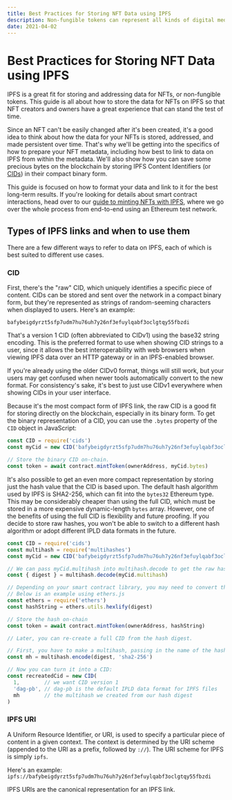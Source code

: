 ```yaml
---
title: Best Practices for Storing NFT Data using IPFS
description: Non-fungible tokens can represent all kinds of digital media. Learn some best practices for storing NFT data using IPFS.
date: 2021-04-02
---
```


# Best Practices for Storing NFT Data using IPFS

IPFS is a great fit for storing and addressing data for NFTs, or non-fungible tokens. This guide is all about how to store the data for NFTs on IPFS so that NFT creators and owners have a great experience that can stand the test of time.

Since an NFT can't be easily changed after it's been created, it's a good idea to think about how the data for your NFTs is stored, addressed, and made persistent over time. That's why we'll be getting into the specifics of how to prepare your NFT metadata, including how best to link to data on IPFS from within the metadata. We'll also show how you can save some precious bytes on the blockchain by storing IPFS Content Identifiers (or [CIDs][docs-cid]) in their compact binary form.

This guide is focused on how to format your data and link to it for the best long-term results. If you're looking for details about smart contract interactions, head over to our [guide to minting NFTs with IPFS][docs-mint-nfts], where we go over the whole process from end-to-end using an Ethereum test network.

## Types of IPFS links and when to use them

There are a few different ways to refer to data on IPFS, each of which is best suited to different use cases.

### CID

First, there's the "raw" CID, which uniquely identifies a specific piece of content. CIDs can be stored and sent over the network in a compact binary form, but they're represented as strings of random-seeming characters when displayed to users. Here's an example:

```
bafybeigdyrzt5sfp7udm7hu76uh7y26nf3efuylqabf3oclgtqy55fbzdi
```

That's a version 1 CID (often abbreviated to CIDv1) using the base32 string encoding. This is the preferred format to use when showing CID strings to a user, since it allows the best interoperability with web browsers when viewing IPFS data over an HTTP gateway or in an IPFS-enabled browser. 

If you're already using the older CIDv0 format, things will still work, but your users may get confused when newer tools automatically convert to the new format. For consistency's sake, it's best to just use CIDv1 everywhere when showing CIDs in your user interface.

Because it's the most compact form of IPFS link, the raw CID is a good fit for storing directly on the blockchain, especially in its binary form. To get the binary representation of a CID, you can use the `.bytes` property of the `CID` object in JavaScript:

```js
const CID = require('cids')
const myCid = new CID('bafybeigdyrzt5sfp7udm7hu76uh7y26nf3efuylqabf3oclgtqy55fbzdi')

// Store the binary CID on-chain.
const token = await contract.mintToken(ownerAddress, myCid.bytes)
```

<!-- TODO: decide whether to include this. it's quite a bit cheaper to just store the hash, but feels wrong to recommend as "Best practice" because you lose some future proofing benefits (plus it's more fiddly and harder to demonstrate)
-->

It's also possible to get an even more compact representation by storing just the hash value that the CID is based upon. The default hash algorithm used by IPFS is SHA2-256, which can fit into the `bytes32` Ethereum type. This may be considerably cheaper than using the full CID, which must be stored in a more expensive dynamic-length `bytes` array. However, one of the benefits of using the full CID is flexibility and future proofing. If you decide to store raw hashes, you won't be able to switch to a different hash algorithm or adopt different IPLD data formats in the future.

```js
const CID = require('cids')
const multihash = require('multihashes')
const myCid = new CID('bafybeigdyrzt5sfp7udm7hu76uh7y26nf3efuylqabf3oclgtqy55fbzdi')

// We can pass myCid.multihash into multihash.decode to get the raw hash digest
const { digest } = multihash.decode(myCid.multihash)

// Depending on your smart contract library, you may need to convert the digest to a hex string.
// Below is an example using ethers.js
const ethers = require('ethers')
const hashString = ethers.utils.hexlify(digest)

// Store the hash on-chain
const token = await contract.mintToken(ownerAddress, hashString)

// Later, you can re-create a full CID from the hash digest.

// First, you have to make a multihash, passing in the name of the hash algrithm:
const mh = multihash.encode(digest, 'sha2-256')

// Now you can turn it into a CID:
const recreatedCid = new CID(
  1,        // we want CID version 1
  'dag-pb', // dag-pb is the default IPLD data format for IPFS files
  mh        // the multihash we created from our hash digest
)
```


### IPFS URI

A Uniform Resource Identifier, or URI, is used to specify a particular piece of content in a given context. The context is determined by the URI scheme (appended to the URI as a prefix, followed by `://`). The URI scheme for IPFS is simply `ipfs`.

Here's an example: `ipfs://bafybeigdyrzt5sfp7udm7hu76uh7y26nf3efuylqabf3oclgtqy55fbzdi`

IPFS URIs are the canonical representation for an IPFS link.

<!-- TODO: refactor remaining blog post content, show metadata examples, etc

### HTTP Gateway URL
HTTP Gateway URL. HTTP gateways provide interoperability for legacy user-agents that cannot resolve IPFS URIs natively (IPFS-native tools can extract the CID from these URLs and resolve it via IPFS as usual). Such links should only be used in an application’s presentation layer.

Example: https://dweb.link/ipfs/bafybeigdyrzt5sfp7udm7hu76uh7y26nf3efuylqabf3oclgtqy55fbzdi

Where public gateway links are used, developers should ensure that the gateway follows the proper URL conventions; either of the following URL structures:

https://<gateway-host>.tld/ipfs/<cid>/path/to/subresource
https://<cidv1b32>.ipfs.<gateway-host>.tld/path/to/subresource

are acceptable. Note that gateways recentralizes the distribution of content, presenting both a man-in-the-middle vector and single point of failure - if the gateway operator goes offline or is unreachable, the link will break. However, providing these links conform to the conventions above, user agents with built-in support for IPFS (either via the IPFS Companion browser extension, or via native support, such as provided by Brave) are immune to these problems, as they can automatically extract the CID from such links, and load the data from IPFS according to user preferences.
Addressing in Various Contexts
The particular link format developers should use depends on context.

On-Chain. IPFS CIDs use multibase prefixing to derive a string representation from their representation. On a blockchain, where space is at a premium, only the binary representation should be stored. Stringified CIDs can be decoded to binary CIDs by using their multibase prefix to determine and reverse the string encoding used. In javascript, you can use the cids package to easily get a compact binary representation of the CID to store on-chain:



Manifest. In the token manifest (metadata), IPFS URIs should be used as the most unambiguous and future-proof method of linking to IPFS resources in plain text. Developers may optionally wish to include links to public HTTP gateways for legacy interoperability.

Other alternatives for linking to the content (e.g., non-gateway HTTP URLs) should ideally be avoided. As the content served over HTTP from a particular location is subject to change, such a link cannot be relied upon as anything other than an ephemeral content mirror. On a blockchain, where data is permanently and immutably stored, referencing content via HTTP is thus profoundly wasteful.

In contrast, IPFS CIDs are valid forever, and as such, may safely be considered the canonical source for their data.

Application. In user-facing applications, developers should link to IPFS content via both:

An IPFS URI
An HTTP gateway URL

until such a time as more browsers support native resolution of the IPFS URI scheme. Note that both kinds of link can easily be generated from a raw CID as needed.

Integrity

A major concern for NFTs is the integrity of the asset - this includes both the asset itself and any data associated with it. While IPFS can help address these concerns, developers should adhere to the following recommendations to take advantage of its benefits to the fullest extent.
Linking a Manifest to its Asset
A token’s manifest data (metadata) should be considered integral to the value of an NFT. Thus, to preserve the asset’s value, metadata should be stored on IPFS with the asset, to ensure that both remain accessible.

There are two recommended alternatives for achieving this:

Option One: Wrapping Token and Manifest Within a Directory. One option available to developers is to add both the token and manifest to IPFS together. This is achieved via the following steps:

1) Store the token and manifest within a directory on the local filesystem
2) Reference the token in the manifest via a link relative to the root of the directory
3) Add the directory to IPFS and note its CID (the token and manifest will also receive CIDs)
4) Store the directory’s CID on-chain

This approach will enable multiple ways of addressing the added content:

The directory will be accessible via the URI ipfs://{directoryCID}
The metadata will be accessible via both:
ipfs://{directoryCID}/metadata.json
ipfs://{metadataCID}
The asset will be accessible via both:
ipfs://{directoryCID}/asset.jpg
ipfs://{assetCID}

In particular, this gives developers a way of distributing URIs that reference filenames, which may be of value from the perspective of user interaction.

Option Two: Chain of Trust. The second alternative available is to add the metadata and the asset to IPFS independent of one another, using the following steps:

1) Add the NFT asset to IPFS and note its CID
2) Add a link in the manifest to the asset using an IPFS URI
3) Add the manifest to IPFS and note its CID
4) Store the CID of the manifest on-chain

With this option, the metadata and the asset will each only have one valid URI:
The metadata will be accessible via ipfs://{metadataCID}
The asset will be accessible via ipfs://{assetCID}

The advantage of this approach is that the metadata will contain a direct (rather than relative) link to the asset, and so can be meaningfully distributed independently of the asset itself.
High Availability
One of the primary reasons for using a decentralized network like IPFS to serve content is to forestall link rot. This is achieved by allowing other nodes in the network to mirror data via cohosting. However, developers wishing to ensure the availability of content should not rely on the altruism of other nodes. To ensure that linked content remains available, developers should host it themselves by pinning the CIDs of the content on IPFS nodes they manage, preserving and distributing the content alongside any others who wish to help. Should they prefer, developers can also delegate this responsibility via pinning services.

-->

[docs-cid]: /concepts/content-addressing
[docs-mint-nfts]: ../mint-nfts-with-ipfs
[docs-minty-how-ipfs-helps]: ../mint-nfts-with-ipfs#how-ipfs-helps
[docs-multibase]: https://github.com/multiformats/multibase